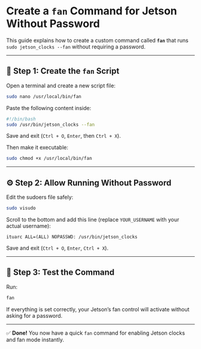 # Create a `fan` Command for Jetson Without Password

This guide explains how to create a custom command called **`fan`** that runs  
`sudo jetson_clocks --fan` without requiring a password.

---

## 🧩 Step 1: Create the `fan` Script

Open a terminal and create a new script file:

```bash
sudo nano /usr/local/bin/fan
```

Paste the following content inside:

```bash
#!/bin/bash
sudo /usr/bin/jetson_clocks --fan
```

Save and exit (`Ctrl + O`, `Enter`, then `Ctrl + X`).

Then make it executable:

```bash
sudo chmod +x /usr/local/bin/fan
```

---

## ⚙️ Step 2: Allow Running Without Password

Edit the sudoers file safely:

```bash
sudo visudo
```

Scroll to the bottom and add this line (replace `YOUR_USERNAME` with your actual username):

```
ituarc ALL=(ALL) NOPASSWD: /usr/bin/jetson_clocks
```

Save and exit (`Ctrl + O`, `Enter`, `Ctrl + X`).

---

## 🚀 Step 3: Test the Command

Run:

```bash
fan
```

If everything is set correctly, your Jetson’s fan control will activate without asking for a password.

---

✅ **Done!**
You now have a quick `fan` command for enabling Jetson clocks and fan mode instantly.
